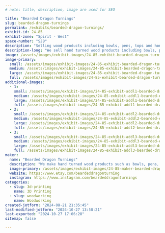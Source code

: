 ```yaml
---
# note: title, description, image are used for SEO

title: "Bearded Dragon Turnings"
slug: bearded-dragon-turnings
permalink: /exhibits/bearded-dragon-turnings/
exhibit-id: 24-85
exhibit-zone: "Spirit - West"
space-number: "SJ8"
description: "Selling wood products including bowls, pens, tops and honey dippers. Selling 3D printed orchid pots."
description-long: "We sell hand turned wood products including bowls, pens, tops and honey dippers.  We also sell 3D printed orchid pots of our own design."
image: /assets/images/exhibit-images/24-85-exhibit-bearded-dragon-turnings-d6f9bb97-317e-4e1d-855e-2787e9bd6810-large.jpeg
image-primary: 
  small: /assets/images/exhibit-images/24-85-exhibit-bearded-dragon-turnings-d6f9bb97-317e-4e1d-855e-2787e9bd6810-small.jpeg
  medium: /assets/images/exhibit-images/24-85-exhibit-bearded-dragon-turnings-d6f9bb97-317e-4e1d-855e-2787e9bd6810-medium.jpeg
  large: /assets/images/exhibit-images/24-85-exhibit-bearded-dragon-turnings-d6f9bb97-317e-4e1d-855e-2787e9bd6810-large.jpeg
  full: /assets/images/exhibit-images/24-85-exhibit-bearded-dragon-turnings-d6f9bb97-317e-4e1d-855e-2787e9bd6810-full.jpeg
additional-images: 
  - 1:
    small: /assets/images/exhibit-images/24-85-exhibit-addl1-bearded-dragon-turnings-2ef03adc-21d0-47bf-b58d-12c379dbbcd0-small.jpeg
    medium: /assets/images/exhibit-images/24-85-exhibit-addl1-bearded-dragon-turnings-2ef03adc-21d0-47bf-b58d-12c379dbbcd0-medium.jpeg
    large: /assets/images/exhibit-images/24-85-exhibit-addl1-bearded-dragon-turnings-2ef03adc-21d0-47bf-b58d-12c379dbbcd0-large.jpeg
    full: /assets/images/exhibit-images/24-85-exhibit-addl1-bearded-dragon-turnings-2ef03adc-21d0-47bf-b58d-12c379dbbcd0-full.jpeg
  - 2:
    small: /assets/images/exhibit-images/24-85-exhibit-addl2-bearded-dragon-turnings-2ffb250b-687d-4f86-9424-a65ccfcde4cc-small.jpeg
    medium: /assets/images/exhibit-images/24-85-exhibit-addl2-bearded-dragon-turnings-2ffb250b-687d-4f86-9424-a65ccfcde4cc-medium.jpeg
    large: /assets/images/exhibit-images/24-85-exhibit-addl2-bearded-dragon-turnings-2ffb250b-687d-4f86-9424-a65ccfcde4cc-large.jpeg
    full: /assets/images/exhibit-images/24-85-exhibit-addl2-bearded-dragon-turnings-2ffb250b-687d-4f86-9424-a65ccfcde4cc-full.jpeg
  - 3:
    small: /assets/images/exhibit-images/24-85-exhibit-addl3-bearded-dragon-turnings-a6f5adfa-33a0-4a2d-8777-c6c793c2b0bc-small.jpeg
    medium: /assets/images/exhibit-images/24-85-exhibit-addl3-bearded-dragon-turnings-a6f5adfa-33a0-4a2d-8777-c6c793c2b0bc-medium.jpeg
    large: /assets/images/exhibit-images/24-85-exhibit-addl3-bearded-dragon-turnings-a6f5adfa-33a0-4a2d-8777-c6c793c2b0bc-large.jpeg
    full: /assets/images/exhibit-images/24-85-exhibit-addl3-bearded-dragon-turnings-a6f5adfa-33a0-4a2d-8777-c6c793c2b0bc-full.jpeg
maker: 
  name: "Bearded Dragon Turnings"
  description: "We make hand turned wood products such as bowls, pens, tops and honey dippers.  We also 3D print orchid pots of our own design."
  image-primary: /assets/images/exhibit-images/24-85-maker-bearded-dragon-turnings-bearded-dragon-turnings-etsy-icon-a-medium.jpeg
  website: https://www.etsy.com/beardeddragonturning
  instagram: https://www.instagram.com/beardeddragonturnings
categories: 
  - slug: 3d-printing
    name: 3D Printing
  - slug: woodworking
    name: Woodworking
created-jotform: "2024-08-21 21:35:45"
last-modified-jotform: "2024-10-27 13:58:21"
last-exported: "2024-10-27 17:06:28"
sitemap: false

---
```

